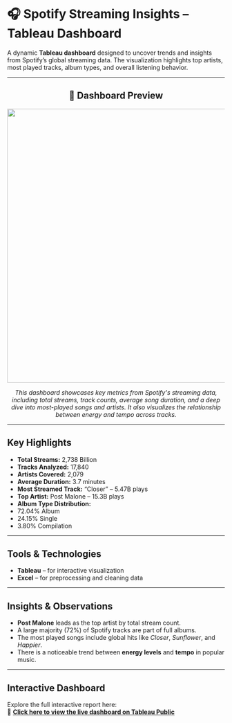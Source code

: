 # 🎧 Spotify Streaming Insights – Tableau Dashboard

A dynamic **Tableau dashboard** designed to uncover trends and insights from Spotify’s global streaming data. The visualization highlights top artists, most played tracks, album types, and overall listening behavior.

---
<h2 align="center">📸 Dashboard Preview</h2>

<p align="center">
<img width="1366" height="633" alt="Screenshot 2025-07-21 062422" src="https://github.com/user-attachments/assets/26b5e230-db66-457f-977a-132ba2992e70" />

<p align="center"><i>
This dashboard showcases key metrics from Spotify's streaming data, including total streams, track counts, average song duration, and a deep dive into most-played songs and artists. It also visualizes the relationship between energy and tempo across tracks.
</i></p>


---

##  Key Highlights

-  **Total Streams:** 2,738 Billion  
-  **Tracks Analyzed:** 17,840  
-  **Artists Covered:** 2,079  
-  **Average Duration:** 3.7 minutes  
-  **Most Streamed Track:** “Closer” – 5.47B plays  
-  **Top Artist:** Post Malone – 15.3B plays  
-  **Album Type Distribution:**  
  - 72.04% Album  
  - 24.15% Single  
  - 3.80% Compilation

---

##  Tools & Technologies

-  **Tableau** – for interactive visualization  
-  **Excel** – for preprocessing and cleaning data  

---

##  Insights & Observations

- **Post Malone** leads as the top artist by total stream count.
- A large majority (72%) of Spotify tracks are part of full albums.
- The most played songs include global hits like *Closer*, *Sunflower*, and *Happier*.
- There is a noticeable trend between **energy levels** and **tempo** in popular music.


---

  ##  Interactive Dashboard

Explore the full interactive report here:  
🔗 **[Click here to view the live dashboard on Tableau Public](https://public.tableau.com/views/finalspotify_17530680955210/Dashboard1?:language=en-US&publish=yes&:sid=&:redirect=auth&:display_count=n&:origin=viz_share_link)**



  
